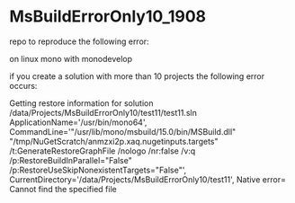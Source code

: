 # MsBuildErrorOnly10_1908

repo to reproduce the following error:

on linux mono with monodevelop

if you create a solution with more than 10 projects
the following error occurs:

Getting restore information for solution /data/Projects/MsBuildErrorOnly10/test11/test11.sln
ApplicationName='/usr/bin/mono64', CommandLine='"/usr/lib/mono/msbuild/15.0/bin/MSBuild.dll" "/tmp/NuGetScratch/anmzxi2p.xaq.nugetinputs.targets" /t:GenerateRestoreGraphFile /nologo /nr:false /v:q /p:RestoreBuildInParallel="False" /p:RestoreUseSkipNonexistentTargets="False"', CurrentDirectory='/data/Projects/MsBuildErrorOnly10/test11', Native error= Cannot find the specified file


